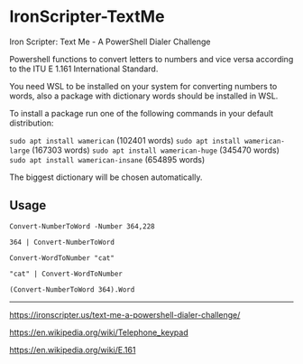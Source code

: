 # IronScripter-TextMe
Iron Scripter: Text Me - A PowerShell Dialer Challenge

Powershell functions to convert letters to numbers and vice versa according to
the ITU E 1.161 International Standard.

You need WSL to be installed on your system for converting numbers to words,
also a package with dictionary words should be installed in WSL.

To install a package run one of the following commands in your default
distribution:

`sudo apt install wamerican` (102401 words)
`sudo apt install wamerican-large` (167303 words)
`sudo apt install wamerican-huge` (345470 words)
`sudo apt install wamerican-insane` (654895 words)

The biggest dictionary will be chosen automatically.

## Usage

`Convert-NumberToWord -Number 364,228`

`364 | Convert-NumberToWord`

`Convert-WordToNumber "cat"`

`"cat" | Convert-WordToNumber`

`(Convert-NumberToWord 364).Word`

---

https://ironscripter.us/text-me-a-powershell-dialer-challenge/

https://en.wikipedia.org/wiki/Telephone_keypad

https://en.wikipedia.org/wiki/E.161